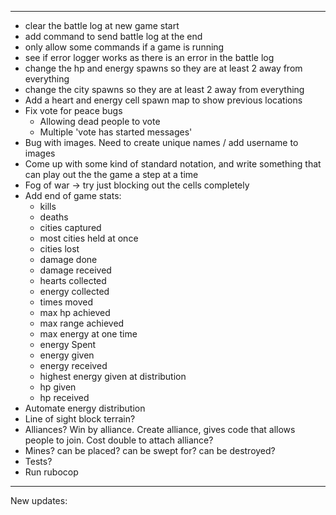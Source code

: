 -------------------------
- clear the battle log at new game start
- add command to send battle log at the end
- only allow some commands if a game is running
- see if error logger works as there is an error in the battle log
- change the hp and energy spawns so they are at least 2 away from everything
- change the city spawns so they are at least 2 away from everything
- Add a heart and energy cell spawn map to show previous locations
- Fix vote for peace bugs
  - Allowing dead people to vote
  - Multiple 'vote has started messages'
- Bug with images. Need to create unique names / add username to images
- Come up with some kind of standard notation, and write something that can play out the the game a step at a time
- Fog of war -> try just blocking out the cells completely
- Add end of game stats:
  -  kills
  -  deaths
  -  cities captured
  -  most cities held at once
  -  cities lost
  -  damage done
  -  damage received
  -  hearts collected
  -  energy collected
  -  times moved
  -  max hp achieved
  -  max range achieved
  -  max energy at one time
  -  energy Spent
  -  energy given
  -  energy received
  -  highest energy given at distribution
  -  hp given
  -  hp received
- Automate energy distribution
- Line of sight block terrain?
- Alliances? Win by alliance. Create alliance, gives code that allows people to join. Cost double to attach alliance?
- Mines? can be placed? can be swept for? can be destroyed?
- Tests?
- Run rubocop

-------------------------
New updates:

